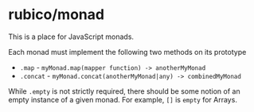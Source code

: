 # rubico/monad

This is a place for JavaScript monads.

Each monad must implement the following two methods on its prototype
 * `.map` - `myMonad.map(mapper function) -> anotherMyMonad`
 * `.concat` - `myMonad.concat(anotherMyMonad|any) -> combinedMyMonad`

While `.empty` is not strictly required, there should be some notion of an empty instance of a given monad. For example, `[]` is `empty` for Arrays.
